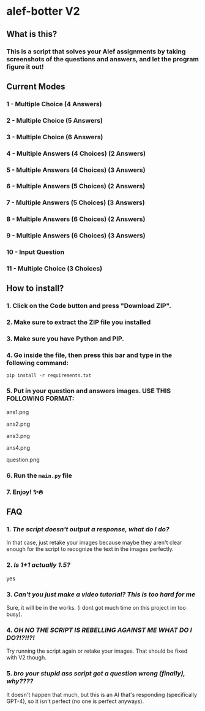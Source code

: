 # alef-botter V2

## What is this?
### This is a script that solves your Alef assignments by taking screenshots of the questions and answers, and let the program figure it out!


## Current Modes
### 1 - Multiple Choice (4 Answers)
### 2 - Multiple Choice (5 Answers)
### 3 - Multiple Choice (6 Answers)
### 4 - Multiple Answers (4 Choices) (2 Answers)
### 5 - Multiple Answers (4 Choices) (3 Answers)
### 6 - Multiple Answers (5 Choices) (2 Answers)
### 7 - Multiple Answers (5 Choices) (3 Answers)
### 8 - Multiple Answers (6 Choices) (2 Answers)
### 9 - Multiple Answers (6 Choices) (3 Answers)
### 10 - Input Question
### 11 - Multiple Choice (3 Choices)

## How to install?
### 1. Click on the Code button and press "Download ZIP".
### 2. Make sure to extract the ZIP file you installed
### 3. Make sure you have Python and PIP.
### 4. Go inside the file, then press this bar and type in the following command:
```
pip install -r requirements.txt
```
### 5. Put in your question and answers images. USE THIS FOLLOWING FORMAT:
ans1.png

ans2.png

ans3.png

ans4.png

question.png
### 6. Run the `main.py` file
### 7. Enjoy! ✨🔥



## FAQ

### 1. *The script doesn't output a response, what do I do?*
 In that case, just retake your images because maybe they aren't clear enough for the script to recognize the text in the images perfectly.

### 2. *Is 1+1 actually 1.5?*
yes

### 3. *Can't you just make a video tutorial? This is too hard for me*
Sure, it will be in the works. (i dont got much time on this project im too busy).

### 4. *OH NO THE SCRIPT IS REBELLING AGAINST ME WHAT DO I DO?!?!!?!*
Try running the script again or retake your images. That should be fixed with V2 though.

### 5. *bro your stupid ass script got a question wrong (finally), why????*
It doesn't happen that much, but this is an AI that's responding (specifically GPT-4), so it isn't perfect (no one is perfect anyways).

